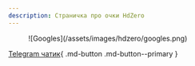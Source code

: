 ```yaml
---
description: Страничка про очки HdZero
---
```



<figure markdown>
![Googles](/assets/images/hdzero/googles.png)
</figure>

[Telegram чатик](https://t.me/SharkByteFPVru){ .md-button .md-button--primary } 